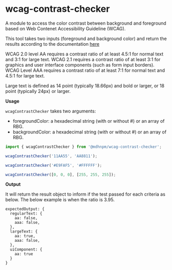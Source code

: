 # wcag-contrast-checker

A module to access the color contrast between background and foreground based on Web Contenet Accessibility Guideline (WCAG).

This tool takes two inputs (foreground and background color) and return the results according to the documentation [here](https://developer.mozilla.org/en-US/docs/Web/Accessibility/Understanding_WCAG/Perceivable/Color_contrast)

WCAG 2.0 level AA requires a contrast ratio of at least 4.5:1 for normal text and 3:1 for large text. WCAG 2.1 requires a contrast ratio of at least 3:1 for graphics and user interface components (such as form input borders). WCAG Level AAA requires a contrast ratio of at least 7:1 for normal text and 4.5:1 for large text.

Large text is defined as 14 point (typically 18.66px) and bold or larger, or 18 point (typically 24px) or larger.

**Usage**

`wcagContrastChecker` takes two arguments:
- foregroundColor: a hexadecimal string (with or without #) or an array of RBG.
- backgroundColor: a hexadecimal string (with or without #) or an array of RBG.

```js
import { wcagContrastChecker } from '@mdhnpm/wcag-contrast-checker';

wcagContrastChecker('11AA55', 'AA8811');

wcagContrastChecker('#E9FAF5', '#FFFFFF');

wcagContrastChecker([0, 0, 0], [255, 255, 255]);
```

**Output**

It will return the result object to inform if the test passed for each criteria as below. The below example is when the ratio is 3.95.

```
expectedOutput: {
  regularText: {
    aa: false,
    aaa: false,
  },
  largeText: {
    aa: true,
    aaa: false,
  },
  uiComponent: {
    aa: true
  }
}
```
